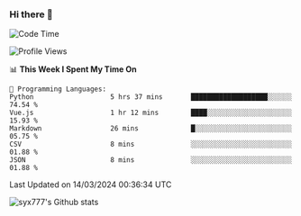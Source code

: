 ### Hi there 👋

<!--
**syx777/syx777** is a ✨ _special_ ✨ repository because its `README.md` (this file) appears on your GitHub profile.

Here are some ideas to get you started:

- 🔭 I’m currently working on ...
- 🌱 I’m currently learning ...
- 👯 I’m looking to collaborate on ...
- 🤔 I’m looking for help with ...
- 💬 Ask me about ...
- 📫 How to reach me: ...
- 😄 Pronouns: ...
- ⚡ Fun fact: ...
-->
<!--START_SECTION:waka-->
![Code Time](http://img.shields.io/badge/Code%20Time-13%20hrs%2031%20mins-blue)

![Profile Views](http://img.shields.io/badge/Profile%20Views-382-blue)

📊 **This Week I Spent My Time On** 

```text
💬 Programming Languages: 
Python                   5 hrs 37 mins       ███████████████████░░░░░░   74.54 % 
Vue.js                   1 hr 12 mins        ████░░░░░░░░░░░░░░░░░░░░░   15.93 % 
Markdown                 26 mins             █░░░░░░░░░░░░░░░░░░░░░░░░   05.75 % 
CSV                      8 mins              ░░░░░░░░░░░░░░░░░░░░░░░░░   01.88 % 
JSON                     8 mins              ░░░░░░░░░░░░░░░░░░░░░░░░░   01.88 % 
```


 Last Updated on 14/03/2024 00:36:34 UTC
<!--END_SECTION:waka-->

![syx777's Github stats](https://github-readme-stats.vercel.app/api?username=syx777&show_icons=true)

